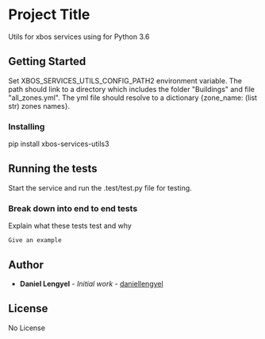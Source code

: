 # Project Title

Utils for xbos services using for Python 3.6

## Getting Started

Set XBOS_SERVICES_UTILS_CONFIG_PATH2 environment variable. The path should link to a directory which includes the folder "Buildings" and file "all_zones.yml". The yml file should resolve to a dictionary {zone_name: (list str) zones names}.

### Installing

pip install xbos-services-utils3

## Running the tests

Start the service and run the .test/test.py file for testing.  

### Break down into end to end tests

Explain what these tests test and why

```
Give an example
```


## Author

* **Daniel Lengyel** - *Initial work* - [daniellengyel](https://github.com/daniellengyel)


## License

No License




